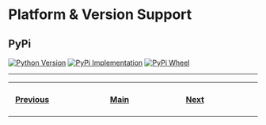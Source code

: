 # Platform & Version Support

## PyPi
[![Python Version](https://img.shields.io/pypi/pyversions/Django?branch=master&label=Python&logo=Python&logoColor=ffffff&labelColor=306998&color=FFD43B&style=flat)](https://pypi.org/project/amazoncaptcha/)
[![PyPi Implementation](https://img.shields.io/pypi/implementation/Django?branch=master&label=implementation&logoColor=ffffff&labelColor=306998&color=FFD43B&style=flat)](https://pypi.org/project/amazoncaptcha/)
[![PyPi Wheel](https://img.shields.io/pypi/wheel/Django?branch=master&label=wheel&logoColor=ffffff&labelColor=306998&color=FFD43B&style=flat)](https://pypi.org/project/amazoncaptcha/)

---
<table>
    <tr>
        <th>&nbsp; &nbsp; &nbsp; &nbsp; &nbsp; &nbsp; &nbsp; &nbsp; &nbsp; &nbsp; &nbsp; &nbsp; &nbsp; &nbsp; &nbsp;<a href="https://github.com/a-maliarov/awesome-shields/blob/main/categories/version_.md">Previous</a>&nbsp; &nbsp; &nbsp; &nbsp; &nbsp; &nbsp; &nbsp; &nbsp; &nbsp; &nbsp; &nbsp; &nbsp; &nbsp; &nbsp; &nbsp;</th>
        <th>&nbsp; &nbsp; &nbsp; &nbsp; &nbsp; &nbsp; &nbsp; &nbsp; &nbsp; &nbsp; &nbsp; &nbsp; &nbsp; &nbsp;<a href="https://github.com/a-maliarov/awesome-shields">Main</a>&nbsp; &nbsp; &nbsp; &nbsp; &nbsp; &nbsp; &nbsp; &nbsp; &nbsp; &nbsp; &nbsp; &nbsp; &nbsp; &nbsp;</th>
        <th>&nbsp; &nbsp; &nbsp; &nbsp; &nbsp; &nbsp; &nbsp; &nbsp; &nbsp; &nbsp; &nbsp; &nbsp; &nbsp; &nbsp; &nbsp;<a href="https://github.com/a-maliarov/awesome-shields/blob/main/categories/monitoring.md">Next</a>&nbsp; &nbsp; &nbsp; &nbsp; &nbsp; &nbsp; &nbsp; &nbsp; &nbsp; &nbsp; &nbsp; &nbsp; &nbsp; &nbsp; &nbsp;</th>
    </tr>
</table>
